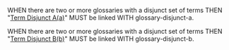WHEN there are two or more glossaries with a disjunct set of terms THEN "[Term Disjunct A(a)][1]" MUST be linked WITH glossary-disjunct-a.

WHEN there are two or more glossaries with a disjunct set of terms THEN "[Term Disjunct B(b)][2]" MUST be linked WITH glossary-disjunct-b.

[1]: glossary-disjunct-a.md#term-disjunct-a

[2]: glossary-disjunct-b.md#term-disjunct-b
